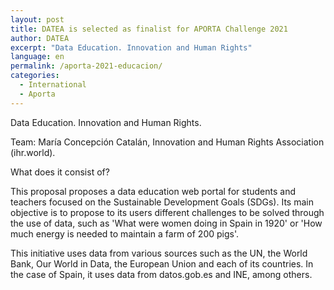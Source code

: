 ```yaml
---
layout: post
title: DATEA is selected as finalist for APORTA Challenge 2021
author: DATEA
excerpt: "Data Education. Innovation and Human Rights"
language: en
permalink: /aporta-2021-educacion/
categories:
  - International
  - Aporta
---
```

Data Education. Innovation and Human Rights.

Team: María Concepción Catalán, Innovation and Human Rights Association (ihr.world).

What does it consist of?

This proposal proposes a data education web portal for students and teachers focused on the Sustainable Development Goals (SDGs). Its main objective is to propose to its users different challenges to be solved through the use of data, such as 'What were women doing in Spain in 1920' or 'How much energy is needed to maintain a farm of 200 pigs'.

This initiative uses data from various sources such as the UN, the World Bank, Our World in Data, the European Union and each of its countries. In the case of Spain, it uses data from datos.gob.es and INE, among others.


